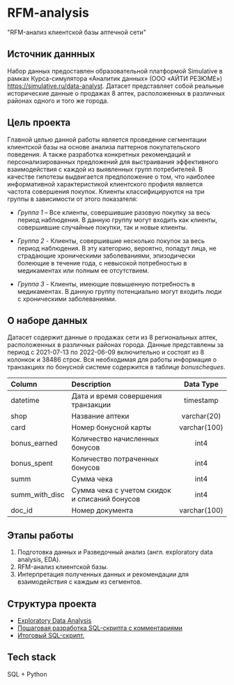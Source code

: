 # RFM-analysis
"RFM-анализ клиентской базы аптечной сети"

## Источник даннных
Набор данных предоставлен образовательной платформой Simulative в рамках Курса-симулятора «Аналитик данных» (ООО «АЙТИ РЕЗЮМЕ») https://simulative.ru/data-analyst. Датасет представляет собой реальные исторические данные о продажах 8 аптек, расположенных в различных районах одного и того же города. 

## Цель проекта
Главной целью данной работы является проведение сегментации клиентской базы на основе анализа паттернов покупательского поведения. А также разработка конкретных рекомендаций и персонализированных предложений для выстраивания эффективного взаимодействия с каждой из выявленных групп потребителей.
В качестве гипотезы выдвигается предположение о том, что наиболее информативной характеристикой клиентского профиля является частота совершения покупок. Клиенты классифицируются на три группы в зависимости от этого показателя:
* *Группа 1* – Все клиенты, совершившие разовую покупку за весь период наблюдения. В данную группу могут входить как клиенты, совершившие случайные покупки, так и новые клиенты. 

* *Группа 2* - Клиенты, совершившие несколько покупок за весь период наблюдения. В эту категорию, вероятно, попадут лица, не страдающие хроническими заболеваниями, эпизодически болеющие в течение года, с невысокой потребностью в медикаментах или полным ее отсутствием.

* *Группа 3* - Клиенты, имеющие повышенную потребность в медикаментах. В данную группу потенциально могут входить люди с хроническими заболеваниями. 

## О наборе данных
Датасет содержит данные о продажах сети из 8 региональных аптек, расположенных в различных районах города. Данные представлены за период с 2021-07-13 по 2022-06-09 включительно и состоят из 8 колонкок и 38486 строк. Вся необходимая для работы информация о транзакциях по бонусной системе содержится в таблице _bonuscheques_.

| Column        | Description                        | Data Type          | 
| :------------ |:---------------------------------- |:------------------:|
| datetime      | Дата и время совершения транзакции |timestamp    |
| shop          | Название аптеки                    |varchar(20)  |
| card          | Номер бонусной карты               |varchar(100) |
| bonus_earned  | Количество начисленных бонусов     |int4         |
| bonus_spent   | Количество потраченных бонусов     |int4         |
| summ          | Сумма чека                         |int4         |
| summ_with_disc| Сумма чека с учетом скидок и списаний бонусов |int4 |
| doc_id        | Номер документа                     |varchar(100) |

## Этапы работы
1. Подготовка данных и Разведочный анализ (англ. exploratory data analysis, EDA). 
2. RFM-анализ клиентской базы.
3. Интерпретация полученных данных и рекомендации для взаимодействия с каждым из сегментов.

## Структура проекта
* [Exploratory Data Analysis](https://github.com/Advantl/RFM-analysis/blob/main/rfm_eda.ipynb)
*	[Пошаговая разработка SQL-скрипта с комментариями](https://github.com/Advantl/RFM-analysis/blob/main/sql_script_development.ipynb) 
*	[Итоговый SQL-скрипт.](https://github.com/Advantl/RFM-analysis/blob/main/RFM_analysis_sql_script.sql) 

## Tech stack 
SQL + Python
  

